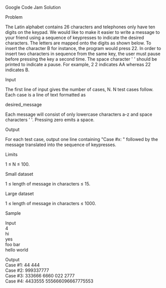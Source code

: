 Google Code Jam Solution

Problem

The Latin alphabet contains 26 characters and telephones only have ten digits on the keypad. We would like to make it easier to write a message to your friend using a sequence of keypresses to indicate the desired characters. The letters are mapped onto the digits as shown below. To insert the character B for instance, the program would press 22. In order to insert two characters in sequence from the same key, the user must pause before pressing the key a second time. The space character ' ' should be printed to indicate a pause. For example, 2 2 indicates AA whereas 22 indicates B.


Input

The first line of input gives the number of cases, N. N test cases follow. Each case is a line of text formatted as

desired_message

Each message will consist of only lowercase characters a-z and space characters ' '. Pressing zero emits a space.

Output

For each test case, output one line containing "Case #x: " followed by the message translated into the sequence of keypresses.

Limits

1 ≤ N ≤ 100.

Small dataset

1 ≤ length of message in characters ≤ 15.

Large dataset

1 ≤ length of message in characters ≤ 1000.

Sample


Input<br>
4<br>
hi<br>
yes<br>
foo  bar<br>
hello world<br>

Output <br>
Case #1: 44 444<br>
Case #2: 999337777<br>
Case #3: 333666 6660 022 2777<br>
Case #4: 4433555 555666096667775553<br>

